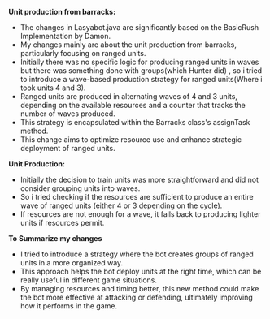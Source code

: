 **Unit production from barracks:**

-	The changes in Lasyabot.java are significantly based on the BasicRush Implementation by Damon.
-	My changes mainly are about the unit production from barracks, particularly focusing on ranged units.
- Initially there was no specific logic for producing ranged units in waves but there was something done with groups(which Hunter did) , so i tried to introduce a wave-based production strategy for ranged units(Where i took units 4 and 3).
- Ranged units are produced in alternating waves of 4 and 3 units, depending on the available resources and a counter that tracks the number of waves produced.
- This strategy is encapsulated within the Barracks class's assignTask method.
- This change aims to optimize resource use and enhance strategic deployment of ranged units.

**Unit Production:**
- Initially the decision to train units was more straightforward and did not consider grouping units into waves.
- So i tried checking if the resources are sufficient to produce an entire wave of ranged units (either 4 or 3 depending on the cycle).
- If resources are not enough for a wave, it falls back to producing lighter units if resources permit.

**To Summarize my changes**
- I tried to introduce a strategy where the bot creates groups of ranged units in a more organized way.
- This approach helps the bot deploy units at the right time, which can be really useful in different game situations.
- By managing resources and timing better, this new method could make the bot more effective at attacking or defending, ultimately improving how it performs in the game.
